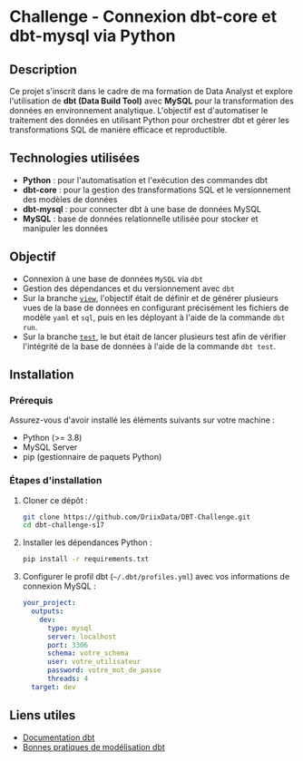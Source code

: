 # Challenge - Connexion dbt-core et dbt-mysql via Python

## Description
Ce projet s'inscrit dans le cadre de ma formation de Data Analyst et explore l'utilisation de **dbt (Data Build Tool)** avec **MySQL** pour la transformation des données en environnement analytique. L'objectif est d'automatiser le traitement des données en utilisant Python pour orchestrer dbt et gérer les transformations SQL de manière efficace et reproductible.

## Technologies utilisées

- **Python** : pour l'automatisation et l'exécution des commandes dbt
- **dbt-core** : pour la gestion des transformations SQL et le versionnement des modèles de données
- **dbt-mysql** : pour connecter dbt à une base de données MySQL
- **MySQL** : base de données relationnelle utilisée pour stocker et manipuler les données

## Objectif

- Connexion à une base de données `MySQL` via `dbt`
- Gestion des dépendances et du versionnement avec `dbt`
- Sur la branche [`view`](https://github.com/DriixData/DBT-Challenge/tree/view), l'objectif était de définir et de générer plusieurs vues de la base de données en configurant précisément les fichiers de modèle `yaml` et `sql`, puis en les déployant à l'aide de la commande `dbt run`.
- Sur la branche [`test`](https://github.com/DriixData/DBT-Challenge/tree/test), le but était de lancer plusieurs test afin de vérifier l'intégrité de la base de données à l'aide de la commande `dbt test`.


## Installation

### Prérequis
Assurez-vous d'avoir installé les éléments suivants sur votre machine :

- Python (>= 3.8)
- MySQL Server
- pip (gestionnaire de paquets Python)

### Étapes d'installation

1. Cloner ce dépôt :
   ```bash
   git clone https://github.com/DriixData/DBT-Challenge.git
   cd dbt-challenge-s17
   ```

2. Installer les dépendances Python :
   ```bash
   pip install -r requirements.txt
   ```

3. Configurer le profil dbt (`~/.dbt/profiles.yml`) avec vos informations de connexion MySQL :
   ```yaml
   your_project:
     outputs:
       dev:
         type: mysql
         server: localhost
         port: 3306
         schema: votre_schema
         user: votre_utilisateur
         password: votre_mot_de_passe
         threads: 4
     target: dev
   ```


## Liens utiles

- [Documentation dbt](https://docs.getdbt.com/)
- [Bonnes pratiques de modélisation dbt](https://docs.getdbt.com/docs/guides/best-practices)
